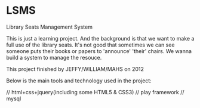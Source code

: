 LSMS
====

Library Seats Management System


This is just a learning project. And the background is that we want to make a full use of the library seats.
It's not good that sometimes we can see someone puts their books or papers to 'announce' 'their' chairs.
We wanna build a system to manage the resouce.

This project finished by JEFFY/WILLIAM/MAHS on 2012

Below is the main tools and technology used in the project:

//  html+css+jquery(including some HTML5 & CSS3)
//  play framework 
//  mysql
